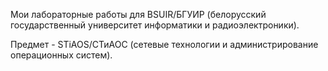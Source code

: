 Мои лабораторные работы для BSUIR/БГУИР (белорусский государственный университет информатики и радиоэлектроники).

Предмет - STiAOS/СТиАОС (сетевые технологии и администрирование операционных систем).
